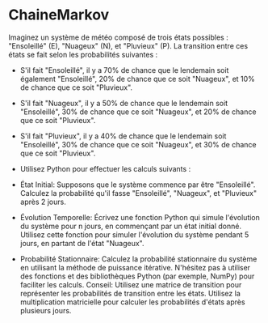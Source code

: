 # ChaineMarkov

Imaginez un système de météo composé de trois états possibles : "Ensoleillé" (E), "Nuageux" (N), et "Pluvieux" (P). La transition entre ces états se fait selon les probabilités suivantes :
- S'il fait "Ensoleillé", il y a 70% de chance que le lendemain soit également "Ensoleillé", 20% de chance que ce soit "Nuageux", et 10% de chance que ce soit "Pluvieux".
- S'il fait "Nuageux", il y a 50% de chance que le lendemain soit "Ensoleillé", 30% de chance que ce soit "Nuageux", et 20% de chance que ce soit "Pluvieux".
- S'il fait "Pluvieux", il y a 40% de chance que le lendemain soit "Ensoleillé", 30% de chance que ce soit "Nuageux", et 30% de chance que ce soit "Pluvieux".

- Utilisez Python pour effectuer les calculs suivants :
- État Initial: Supposons que le système commence par être "Ensoleillé". Calculez la probabilité qu'il fasse "Ensoleillé", "Nuageux", et "Pluvieux" après 2 jours.
- Évolution Temporelle: Écrivez une fonction Python qui simule l'évolution du système pour n jours, en commençant par un état initial donné. Utilisez cette fonction pour simuler l'évolution du système pendant 5 jours, en partant de l'état "Nuageux".
- Probabilité Stationnaire: Calculez la probabilité stationnaire du système en utilisant la méthode de puissance itérative.
N'hésitez pas à utiliser des fonctions et des bibliothèques Python (par exemple, NumPy) pour faciliter les calculs.
Conseil: Utilisez une matrice de transition pour représenter les probabilités de transition entre les états. Utilisez la multiplication matricielle pour calculer les probabilités d'états après plusieurs jours.
